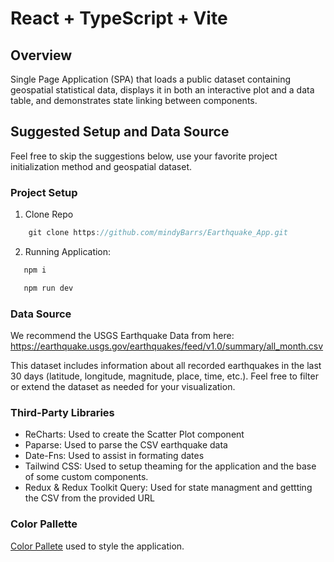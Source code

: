 # React + TypeScript + Vite

## Overview

Single Page Application (SPA) that loads a public dataset containing geospatial statistical data, displays it in both an interactive plot and a data table, and demonstrates state linking between components.

## Suggested Setup and Data Source

Feel free to skip the suggestions below, use your favorite project initialization method and geospatial dataset.

### Project Setup

1. Clone Repo

```js
	git clone https://github.com/mindyBarrs/Earthquake_App.git
```

2. Running Application:

```js
   npm i

   npm run dev
```

### Data Source

We recommend the USGS Earthquake Data from here:
<https://earthquake.usgs.gov/earthquakes/feed/v1.0/summary/all_month.csv>

This dataset includes information about all recorded earthquakes in the last 30 days (latitude, longitude, magnitude, place, time, etc.). Feel free to filter or extend the dataset as needed for your visualization.

### Third-Party Libraries

- ReCharts: Used to create the Scatter Plot component
- Paparse: Used to parse the CSV earthquake data
- Date-Fns: Used to assist in formating dates
- Tailwind CSS: Used to setup theaming for the application and the base of some custom components.
- Redux & Redux Toolkit Query: Used for state managment and gettting the CSV from the provided URL

### Color Pallette

[Color Pallete](https://coolors.co/palette/f0ead2-dde5b6-adc178-a98467-6c584c) used to style the application.

